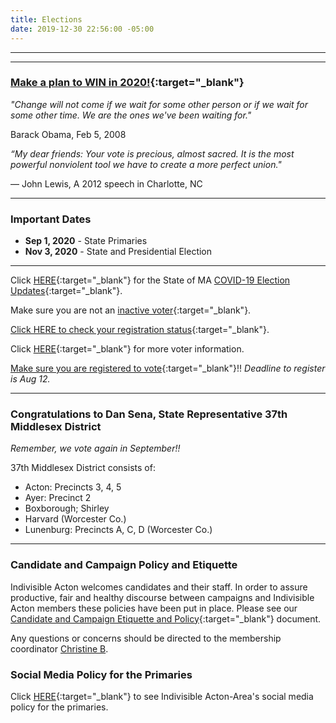 ```yaml
---
title: Elections
date: 2019-12-30 22:56:00 -05:00
---
```


---

<p id="demo">
</p>

<script>
// Set the date we're counting down to
var countDownDate = new Date("Nov 3 2020 00:00");

// Update the count down every 1 second
var x = setInterval(function() {

  // Get today's date
  var now = new Date();
    
  // Find the distance between now and the count down date
  var t = countDownDate - now;
    
  // Time calculations for days
  var days = Math.floor(t / (1000 * 60 * 60 * 24));
  var hours = Math.floor((t%(1000 * 60 * 60 * 24))/(1000 * 60 * 60)); 
  var minutes = Math.floor((t % (1000 * 60 * 60)) / (1000 * 60)); 
  var seconds = Math.floor((t % (1000 * 60)) / 1000);  

  // Output the result in an element with id="demo"
  var test1 = document.getElementById("demo");
  test1.style.font = "italic bold 30px arial,serif"; 
  //test1.style.textAlign = "center";
//test1.innerHTML = days + " days left until Nov 3, 2020!";
  test1.innerHTML = days + "d " + hours + "h " + minutes + "m " + seconds + "s left until Nov 3, 2020!";
  
  
  // If the count down is over, write some text 
  if (t < 0) {
    clearInterval(x);
    document.getElementById("demo").innerHTML = "Let's Get Out and VOTE!!!";
  }
},500);
</script>

---

### [Make a plan to WIN in 2020!](http://www.indivisibleacton-elections.org){:target="_blank"} 

*"Change will not come if we wait for some other person or if we wait for some other time. We are the ones we've been waiting for."*  

Barack Obama, Feb 5, 2008   


*“My dear friends: Your vote is precious, almost sacred. It is the most powerful nonviolent tool we have to create a more perfect union."*  

— John Lewis, A 2012 speech in Charlotte, NC  

---
### Important Dates

* **Sep 1, 2020** - State Primaries
* **Nov 3, 2020** - State and Presidential Election  

---

Click [HERE](https://www.sec.state.ma.us/ele/covid-19/covid-19.htm){:target="_blank"} for the State of MA [COVID-19 Election Updates](https://www.sec.state.ma.us/ele/covid-19/covid-19.htm){:target="_blank"}.  

Make sure you are not an [inactive voter](https://www.sec.state.ma.us/ele/eleinactivevoters/inactivevotersidx.htm){:target="_blank"}.  

[Click HERE to check your registration status](https://www.sec.state.ma.us/voterregistrationsearch/myvoterregstatus.aspx){:target="_blank"}.  

Click [HERE](https://www.sec.state.ma.us/ele/eleidx.htm){:target="_blank"} for more voter information.

[Make sure you are registered to vote](https://www.sec.state.ma.us/voterregistrationsearch/myvoterregstatus.aspx){:target="_blank"}!!  *Deadline to register is Aug 12.* 

---

### Congratulations to Dan Sena, State Representative 37th Middlesex District  

*Remember, we vote again in September!!*

37th Middlesex District consists of:
* Acton: Precincts 3, 4, 5  
* Ayer: Precinct 2  
* Boxborough; Shirley  
* Harvard (Worcester Co.)    
* Lunenburg: Precincts A, C, D (Worcester Co.)  

---

### Candidate and Campaign Policy and Etiquette

Indivisible Acton welcomes candidates and their staff. In order to assure productive, fair and healthy discourse between campaigns and Indivisible Acton members these policies have been put in place. Please see our [Candidate and Campaign Etiquette and Policy](https://docs.google.com/document/d/1-G3_GKFkz3fC0VDkfGh4DbC820mzi23yyMG1-EqapfE/){:target="_blank"}  document.

Any questions or concerns should be directed to the membership coordinator [Christine B](mailto:christine@indivisibleacton.org).  

### Social Media Policy for the Primaries

Click [HERE](https://docs.google.com/document/d/1k-N7qZ5fBR2wRGOcRI8ZJxQGbO5CfsXbZlZSKHm4N18){:target="_blank"} to see Indivisible Acton-Area's social media policy for the primaries.  


